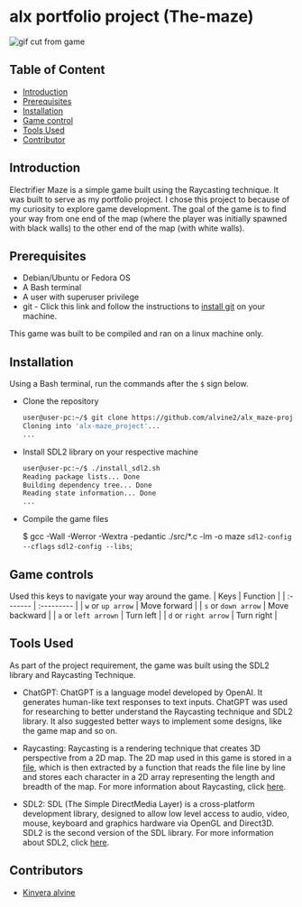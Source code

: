# alx portfolio project (The-maze)

![gif cut from game](/pics/readme_gif.gif)

## Table of Content
- [Introduction](#introduction)
- [Prerequisites](#prerequisites)
- [Installation](#concept)
- [Game control](game-controls)
- [Tools Used](#tools-used)
- [Contributor](#contributor)


## Introduction
Electrifier Maze is a simple game built using the Raycasting technique. It was built to serve as my portfolio project. I chose this project to because of my curiosity to explore game development. The goal of the game is to find your way from one end of the map (where the player was initially spawned with black walls) to the other end of the map (with white walls).

## Prerequisites
- Debian/Ubuntu or Fedora OS
- A Bash terminal
- A user with superuser privilege
- git - Click this link and follow the instructions to [install git](https://github.com/git-guides/install-git#install-git-on-linux) on your machine.

This game was built to be compiled and ran on a linux machine only.


## Installation
Using a Bash terminal, run the commands after the `$` sign below.
- Clone the repository

	```bash
	user@user-pc:~/$ git clone https://github.com/alvine2/alx_maze-project.git
	Cloning into 'alx-maze_project'...
	...
	```

- Install SDL2 library on your respective machine

	```bash
	user@user-pc:~/$ ./install_sdl2.sh
	Reading package lists... Done
	Building dependency tree... Done
	Reading state information... Done
	...
	```

- Compile the game files

	$ gcc -Wall -Werror -Wextra -pedantic ./src/*.c -lm -o maze `sdl2-config --cflags` `sdl2-config --libs`;


## Game controls
Used this keys to navigate your way around the game.
| Keys			| Function	|
|  :-------		| :---------	|
| `w` or `up arrow`	| Move forward  |
| `s` or `down arrow`	| Move backward |
| `a` or `left arrown`	| Turn left	|
| `d` or `right arrow`	| Turn right	|


## Tools Used
As part of the project requirement, the game was built using the SDL2 library and Raycasting Technique.
- ChatGPT: ChatGPT is a language model developed by OpenAI. It generates human-like text responses to text inputs.
	ChatGPT was used for researching to better understand the Raycasting technique and SDL2 library.
	It also suggested better ways to implement some designs, like the game map and so on.

- Raycasting: Raycasting is a rendering technique that creates 3D perspective from a 2D map. The 2D map used in this game is stored in a [file](/map/map1.txt), which is then extracted by a function that reads the file line by line and stores each character in a 2D array representing the length and breadth of the map. For more information about Raycasting, click [here](https://permadi.com/1996/05/ray-casting-tutorial-table-of-contents/).

- SDL2: SDL (The Simple DirectMedia Layer) is a cross-platform development library, designed to allow low level access to audio, video, mouse, keyboard and graphics hardware via OpenGL and Direct3D. SDL2 is the second version of the SDL library. For more information about SDL2, click [here](https://lazyfoo.net/tutorials/SDL/index.php).

## Contributors
- [Kinyera alvine](https://github.com/alvine2/alx_maze-project.git)
